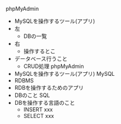 phpMyAdmin
- MySQLを操作するツール(アプリ)
- 左
  - DBの一覧
- 右
  - 操作するとこ
- データベース行うこと
  - CRUD処理
phpMyAdmin
- MySQLを操作するツール(アプリ)
MySQL
- RDBMS
- RDBを操作するためのアプリ
- DBのこと
SQL
- DBを操作する言語のこと
  - INSERT xxx
  - SELECT xxx